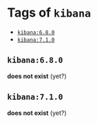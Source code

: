 <!-- THIS FILE IS GENERATED VIA './update-remote.sh' -->

# Tags of `kibana`

-	[`kibana:6.8.0`](#kibana680)
-	[`kibana:7.1.0`](#kibana710)

## `kibana:6.8.0`

**does not exist** (yet?)

## `kibana:7.1.0`

**does not exist** (yet?)
